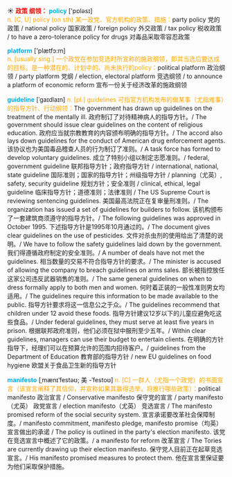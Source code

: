 ☀ <font color="red">**政策 纲领：**</font>
<font color="sky blue">**policy**</font> ['pɒləsɪ]  
<font color="orange">n. [C, U] policy (on sth) 某一政党、官方机构的政策、措施：</font>party policy 党的政策 / national policy 国家政策 / foreign policy 外交政策 / tax policy 税收政策 / to have a zero-tolerance policy for drugs 对毒品采取零容忍政策

<font color="sky blue">**platform**</font> ['plætfɔ:m]  
<font color="orange">n. [usually sing.] 一个政党在参加竞选时所宣称的施政纲领，即其当选后要达成的目标。是一种潜在的、计划中的、尚未执行的policy：</font>political platform 政治纲领 / party platform 党纲 / election, electoral platform 竞选纲领 / to announce a platform of economic reform 宣布一份关于经济改革的施政纲领
           
<font color="sky blue">**guideline**</font> [ˈgaɪdlaɪn]
<font color="orange">n. [pl.] guidelines 可指官方机构发布的做某事（尤指难事）的指导方针、行动纲领：</font>The government has drawn up guidelines on the treatment of the mentally ill. 政府制订了对待精神病人的指导方针。/ The government should issue clear guidelines on the content of religious education. 政府应当就宗教教育的内容颁布明确的指导方针。/ The accord also lays down guidelines for the conduct of American drug enforcement agents. 该协议也为美国毒品稽查人员的行为制订了准则。/ A task force has formed to develop voluntary guidelines. 成立了特别小组以制定志愿准则。/ federal, government guideline 联邦指导方针；政府指导方针 / international, national, state guideline 国际准则；国家的指导方针；州级指导方针 / planning（尤英）, safety, security guideline 规划方针；安全准则 / clinical, ethical, legal guideline 临床指导方针；道德准则；法律准则 / The US Supreme Court is reviewing sentencing guidelines. 美国最高法院正在复审量刑准则。/ The organization has issued a set of guidelines for builders to follow. 该机构颁布了一套建筑商须遵守的指导方针。/ The following guidelines was approved in October 1995. 下述指导方针是1995年10月通过的。/ The document gives clear guidelines on the use of pesticides. 文件对杀虫剂的使用给出了清楚的说明。/ We have to follow the safety guidelines laid down by the government. 我们得遵循政府制定的安全准则。/ A number of deals have not met the guidelines. 相当数量的交易不符合指导方针的要求。/ The minister is accused of allowing the company to breach guidelines on arms sales. 部长被指控放任这家公司违反武器销售的准则。/ The same general guidelines on when to dress formally apply to both men and women. 何时着正装的一般性准则男女均适用。/ The guidelines require this information to be made available to the public. 指导方针要求将这一信息公之于众。/ The guidelines recommend that children under 12 avoid these foods. 指导方针建议12岁以下的儿童应避免吃这些食品。/ Under federal guidelines, they must serve at least five years in prison. 根据联邦政府准则，他们必须在狱中服刑至少五年。/ Within clear guidelines, managers can use their budget to entertain clients. 在明确的方针指导下，经理们可以在预算允许的范围内招待客户。/ guidelines from the Department of Education 教育部的指导方针 / new EU guidelines on food hygiene 欧盟关于食品卫生新的指导方针
           
<font color="sky blue">**manifesto**</font> [ˌmænɪˈfestəʊ; 美 -ˈfestoʊ]
<font color="orange">n. [C] 一群人（尤指一个政党）的书面宣言（该宣言阐释了其信仰，并宣称如果其赢得选举，将推行哪些政策）：</font>political manifesto 政治宣言 / Conservative manifesto 保守党的宣言 / party manifesto（尤英） 政党宣言 / election manifesto（尤英） 竞选宣言 / The manifesto promised reform of the social security system. 宣言承诺要改革社会保障制度。/ manifesto commitment, manifesto pledge, manifesto promise（均英）宣言做出的承诺 / The policy is outlined in the party's election manifesto. 该党在竞选宣言中概述了它的政策。/ a manifesto for reform 改革宣言 / The Tories are currently drawing up their election manifesto. 保守党人目前正在起草竞选宣言。/ His manifesto promised measures to protect them. 他在宣言里保证要为他们采取保护措施。



